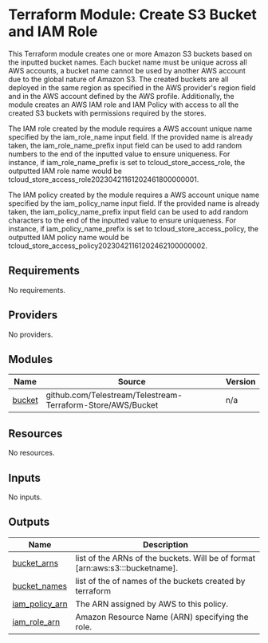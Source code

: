 # Terraform Module: Create S3 Bucket and IAM Role
This Terraform module creates one or more Amazon S3 buckets based on the inputted bucket names. Each bucket name must be unique across all AWS accounts, a bucket name cannot be used by another AWS account due to the global nature of Amazon S3. The created buckets are all deployed in the same region as specified in the AWS provider's region field and in the AWS account defined by the AWS profile. Additionally, the module creates an AWS IAM role and IAM Policy with access to all the created S3 buckets with permissions required by the stores. 

The IAM role created by the module requires a AWS account unique name specified by the iam_role_name input field. If the provided name is already taken, the iam_role_name_prefix input field can be used to add random numbers to the end of the inputted value to ensure uniqueness. For instance, if iam_role_name_prefix is set to tcloud_store_access_role, the outputted IAM role name would be tcloud_store_access_role20230421161202461800000001.

The IAM policy created by the module requires a AWS account unique name specified by the iam_policy_name input field. If the provided name is already taken, the iam_policy_name_prefix input field can be used to add random characters to the end of the inputted value to ensure uniqueness. For instance, if iam_policy_name_prefix is set to tcloud_store_access_policy, the outputted IAM policy name would be tcloud_store_access_policy20230421161202462100000002.
## Requirements

No requirements.

## Providers

No providers.

## Modules

| Name | Source | Version |
|------|--------|---------|
| <a name="module_bucket"></a> [bucket](#module\_bucket) | github.com/Telestream/Telestream-Terraform-Store/AWS/Bucket | n/a |

## Resources

No resources.

## Inputs

No inputs.

## Outputs

| Name | Description |
|------|-------------|
| <a name="output_bucket_arns"></a> [bucket\_arns](#output\_bucket\_arns) | list of the ARNs of the buckets. Will be of format [arn:aws:s3:::bucketname]. |
| <a name="output_bucket_names"></a> [bucket\_names](#output\_bucket\_names) | list of the of names of the buckets created by terraform |
| <a name="output_iam_policy_arn"></a> [iam\_policy\_arn](#output\_iam\_policy\_arn) | The ARN assigned by AWS to this policy. |
| <a name="output_iam_role_arn"></a> [iam\_role\_arn](#output\_iam\_role\_arn) | Amazon Resource Name (ARN) specifying the role. |
